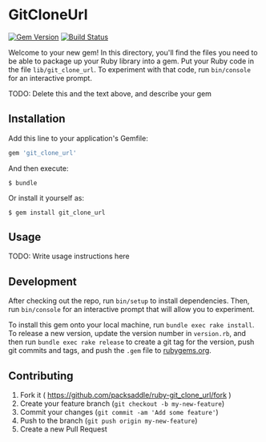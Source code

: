 # GitCloneUrl

[![Gem Version](http://img.shields.io/gem/v/git_clone_url.svg?style=flat)](http://badge.fury.io/rb/git_clone_url)
[![Build Status](http://img.shields.io/travis/packsaddle/ruby-git_clone_url/master.svg?style=flat)](https://travis-ci.org/packsaddle/ruby-git_clone_url)


Welcome to your new gem! In this directory, you'll find the files you need to be able to package up your Ruby library into a gem. Put your Ruby code in the file `lib/git_clone_url`. To experiment with that code, run `bin/console` for an interactive prompt.

TODO: Delete this and the text above, and describe your gem

## Installation

Add this line to your application's Gemfile:

```ruby
gem 'git_clone_url'
```

And then execute:

    $ bundle

Or install it yourself as:

    $ gem install git_clone_url

## Usage

TODO: Write usage instructions here

## Development

After checking out the repo, run `bin/setup` to install dependencies. Then, run `bin/console` for an interactive prompt that will allow you to experiment.

To install this gem onto your local machine, run `bundle exec rake install`. To release a new version, update the version number in `version.rb`, and then run `bundle exec rake release` to create a git tag for the version, push git commits and tags, and push the `.gem` file to [rubygems.org](https://rubygems.org).

## Contributing

1. Fork it ( https://github.com/packsaddle/ruby-git_clone_url/fork )
2. Create your feature branch (`git checkout -b my-new-feature`)
3. Commit your changes (`git commit -am 'Add some feature'`)
4. Push to the branch (`git push origin my-new-feature`)
5. Create a new Pull Request
